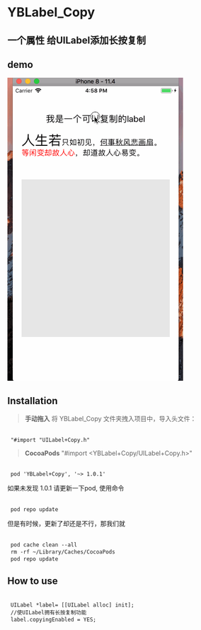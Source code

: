 # YBLabel_Copy

## 一个属性 给UILabel添加长按复制


## demo
![image](https://raw.githubusercontent.com/alexyubin/YBLabel_Copy/master/Demo.gif)


## Installation
> **手动拖入**
> 将 YBLabel_Copy 文件夹拽入项目中，导入头文件：

<pre><code>
 "#import "UILabel+Copy.h"
</code></pre>



> **CocoaPods**
> "#import <YBLabel+Copy/UILabel+Copy.h>"
 
<pre><code>
 pod 'YBLabel+Copy', '~> 1.0.1'
</code></pre>
如果未发现 1.0.1 请更新一下pod,  使用命令

<pre><code>
 pod repo update
</code></pre>

但是有时候，更新了却还是不行，那我们就 

<pre><code>
 pod cache clean --all
 rm -rf ~/Library/Caches/CocoaPods
 pod repo update
</code></pre>



## How to use

<pre><code>
 UILabel *label= [[UILabel alloc] init];
 //使UILabel拥有长按复制功能
 label.copyingEnabled = YES;
</code></pre>


